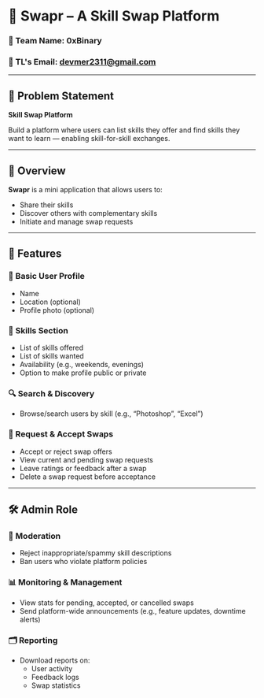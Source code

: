 # 🔁 Swapr – A Skill Swap Platform

### 👥 Team Name: 0xBinary  
### 📧 TL's Email: devmer2311@gmail.com

---

## 🧩 Problem Statement
**Skill Swap Platform**

Build a platform where users can list skills they offer and find skills they want to learn — enabling skill-for-skill exchanges.

---

## 📝 Overview
**Swapr** is a mini application that allows users to:
- Share their skills
- Discover others with complementary skills
- Initiate and manage swap requests

---

## 🚀 Features

### 👤 Basic User Profile
- Name
- Location (optional)
- Profile photo (optional)

### 🧠 Skills Section
- List of skills offered
- List of skills wanted
- Availability (e.g., weekends, evenings)
- Option to make profile public or private

### 🔍 Search & Discovery
- Browse/search users by skill (e.g., “Photoshop”, “Excel”)

### 🔄 Request & Accept Swaps
- Accept or reject swap offers
- View current and pending swap requests
- Leave ratings or feedback after a swap
- Delete a swap request before acceptance

---

## 🛠️ Admin Role

### 🧹 Moderation
- Reject inappropriate/spammy skill descriptions
- Ban users who violate platform policies

### 📊 Monitoring & Management
- View stats for pending, accepted, or cancelled swaps
- Send platform-wide announcements (e.g., feature updates, downtime alerts)

### 🗂️ Reporting
- Download reports on:
  - User activity
  - Feedback logs
  - Swap statistics
